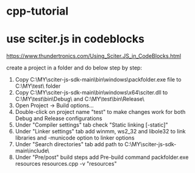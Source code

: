 # cpp-tutorial

# use sciter.js in codeblocks
https://www.thundertronics.com/Using_Sciter.JS_in_CodeBlocks.html

create a project in a folder and do below step by step:
1. Copy C:\MY\sciter-js-sdk-main\bin\windows\packfolder.exe file to C:\MY\test\ folder
2. Copy C:\MY\sciter-js-sdk-main\bin\windows\x64\sciter.dll to C:\MY\test\bin\Debug\ and C:\MY\test\bin\Release\
3. Open Project → Build options...
4. Double-click on project name "test" to make changes work for both Debug and Release configurations
5. Under "Compiler settings" tab check "Static linking [-static]"
6. Under "Linker settings" tab add winmm, ws2_32 and libole32 to link libraries and -municode option to linker options
7. Under "Search directories" tab add path to C:\MY\sciter-js-sdk-main\include\
8. Under "Pre/post" build steps add Pre-build command packfolder.exe resources resources.cpp -v "resources"